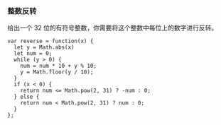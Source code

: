 <!--
 * @Author: 月魂
 * @Date: 2021-01-19 21:38:16
 * @LastEditTime: 2021-01-19 21:39:12
 * @LastEditors: 月魂
 * @Description: 
 * @FilePath: \leetcode-per-day\day13.md
-->

### 整数反转

给出一个 32 位的有符号整数，你需要将这个整数中每位上的数字进行反转。

```
var reverse = function(x) {
  let y = Math.abs(x)
  let num = 0;
  while (y > 0) {
    num = num * 10 + y % 10;
    y = Math.floor(y / 10);
  }
  if (x < 0) {
    return num <= Math.pow(2, 31) ? -num : 0;
  } else {
    return num < Math.pow(2, 31) ? num : 0;
  }
};
```
